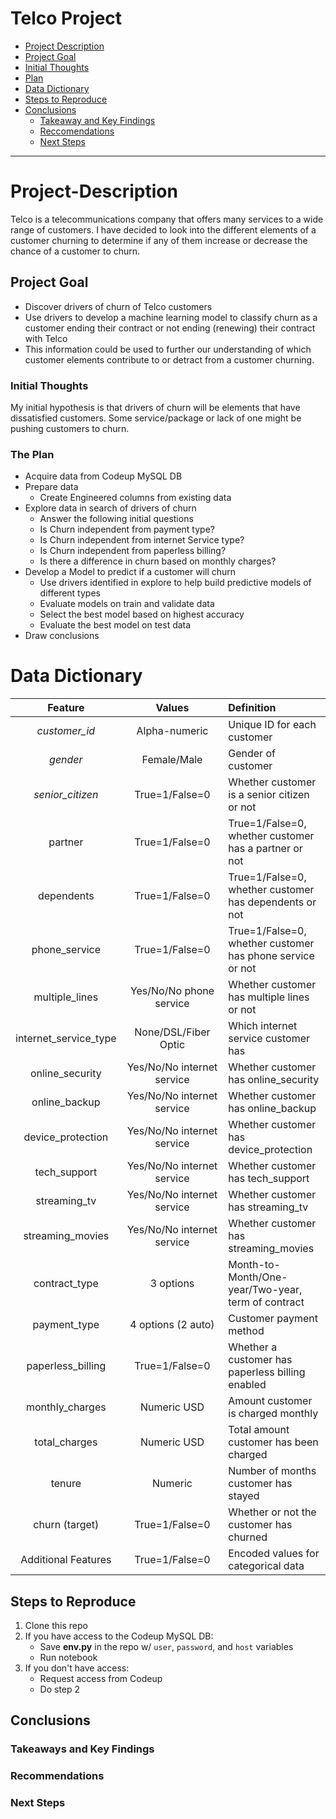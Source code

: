Telco Project
=============================
<!--Created Anchor links to navigate read me better-->

- [Project Description](#project-description)
- [Project Goal](#project-goal)
- [Initial Thoughts](#Initial-Thoughts)
- [Plan](#Plan)
- [Data Dictionary](#data-dictionary)
- [Steps to Reproduce](#steps-to-reporduce) 
- [Conclusions](#conclusions)
	- [Takeaway and Key Findings](#takeaways-and-key-findings)
	- [Reccomendations](#recommendations)
	- [Next Steps](#next-steps)

----------------------------------

# Project-Description

Telco is a telecommunications company that offers many services to a wide range of customers. I have decided to look into the different elements of a customer churning to determine if any of them increase or decrease the chance of a customer to churn.

## Project Goal

* Discover drivers of churn of Telco customers
* Use drivers to develop a machine learning model to classify churn as a customer ending their contract or not ending (renewing) their contract with Telco
* This information could be used to further our understanding of which customer elements contribute to or detract from a customer churning.

### Initial Thoughts

My initial hypothesis is that drivers of churn will be elements that have dissatisfied customers. Some service/package or lack of one might be pushing customers to churn.

### The Plan

* Acquire data from Codeup MySQL DB
* Prepare data
    * Create Engineered columns from existing data
* Explore data in search of drivers of churn
    * Answer the following initial questions
    * Is Churn independent from payment type?
    * Is Churn independent from internet Service type?
    * Is Churn independent from paperless billing?
    * Is there a difference in churn based on monthly charges?
* Develop a Model to predict if a customer will churn
    * Use drivers identified in explore to help build predictive models of different types
    * Evaluate models on train and validate data
    * Select the best model based on highest accuracy
    * Evaluate the best model on test data
* Draw conclusions


# Data Dictionary

|**Feature**|**Values**|**Definition**|
|:--------------------:|:---------------------------:|:-------------------------------------------------------- |
| *customer_id*           | Alpha-numeric               | Unique ID for each customer                              |
| *gender*               | Female/Male                 | Gender of customer                                       |
| _senior_citizen_        | True=1/False=0              | Whether customer is a senior citizen or not              |
| partner               | True=1/False=0              | True=1/False=0, whether customer has a partner or not    |
| dependents            | True=1/False=0              | True=1/False=0, whether customer has dependents or not   |
| phone_service         | True=1/False=0              | True=1/False=0, whether customer has phone service or not|
| multiple_lines        | Yes/No/No phone service     | Whether customer has multiple lines or not               |
| internet_service_type | None/DSL/Fiber Optic        | Which internet service customer has                      |
| online_security       | Yes/No/No internet service | Whether customer has online_security                      |
| online_backup         | Yes/No/No internet service | Whether customer has online_backup                        |
| device_protection     | Yes/No/No internet service | Whether customer has device_protection                    |
| tech_support          | Yes/No/No internet service | Whether customer has tech_support                         |
| streaming_tv          | Yes/No/No internet service | Whether customer has streaming_tv                         |
| streaming_movies      | Yes/No/No internet service | Whether customer has streaming_movies                     |
| contract_type         | 3 options                   | Month-to-Month/One-year/Two-year, term of contract       |
| payment_type          | 4 options (2 auto)          | Customer payment method                                  |
| paperless_billing     | True=1/False=0              | Whether a customer has paperless billing enabled         |
| monthly_charges       | Numeric USD                 | Amount customer is charged monthly                       |
| total_charges         | Numeric USD                 | Total amount customer has been charged                   |
| tenure                | Numeric                     | Number of months customer has stayed                     |
| churn (target)        | True=1/False=0              | Whether or not the customer has churned                  |
| Additional Features   | True=1/False=0              | Encoded values for categorical data                      |


## Steps to Reproduce

1) Clone this repo
2) If you have access to the Codeup MySQL DB:
   - Save **env.py** in the repo w/ `user`, `password`, and `host` variables
   - Run notebook
3) If you don't have access:
   - Request access from Codeup
   - Do step 2

## Conclusions

### Takeaways and Key Findings
<!-- EX:
* Payment type was found to be a driver of churn
    - Electronic check being the most common among churn
* Fiber optic internet being a driver of churn was surprising considering it has faster internet speeds
* Paperless billing was found to be a driver of churn
    - Having it enabled was the most common among churn
* Monthly charges was found to be a driver of churn, higher charges for churn-->

### Recommendations

<!-- EX:
* Check with the finance department to figure out if there are issues with electronic check
* Check with internet department to see if there are frequent issues with Fiber optic internet-->

### Next Steps

<!-- EX:
* Given more time I could check what is causing the high monthly charges that lead to customers churning-->
